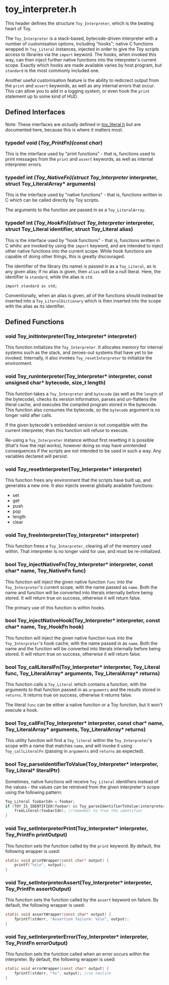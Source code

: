 # toy_interpreter.h

This header defines the structure `Toy_Interpreter`, which is the beating heart of Toy.

The `Toy_Interpreter` is a stack-based, bytecode-driven interpreter with a number of customisation options, including "hooks"; native C functions wrapped in `Toy_Literal` instances, injected in order to give the Toy scripts access to libraries via the `import` keyword. The hooks, when invoked this way, can then inject further native functions into the interpreter's current scope. Exactly which hooks are made available varies by host program, but `standard` is the most commonly included one.

Another useful customisation feature is the ability to redicrect output from the `print` and `assert` keywords, as well as any internal errors that occur. This can allow you to add in a logging system, or even hook the `print` statement up to some kind of HUD.

## Defined Interfaces

Note: These interfaces are *actually* defined in [toy_literal.h](toy_literal_h.md) but are documented here, because this is where it matters most.

### typedef void (*Toy_PrintFn)(const char*)

This is the interface used by "print functions" - that is, functions used to print messages from the `print` and `assert` keywords, as well as internal interpreter errors.

### typedef int (*Toy_NativeFn)(struct Toy_Interpreter* interpreter, struct Toy_LiteralArray* arguments)

This is the interface used by "native functions" - that is, functions written in C which can be called directly by Toy scripts.

The arguments to the function are passed in as a `Toy_LiteralArray`.

### typedef int (*Toy_HookFn)(struct Toy_Interpreter* interpreter, struct Toy_Literal identifier, struct Toy_Literal alias)

This is the interface used by "hook functions" - that is, functions written in C whihc are invoked by using the `import` keyword, and are intended to inject other native functions into the current scope. While hook functions are capable of doing other things, this is greatly discouraged.

The identifier of the library (its name) is passed in as a `Toy_Literal`, as is any given alias; if no alias is given, then `alias` will be a null literal. Here, the identifier is `standard`, while the alias is `std`.

```
import standard as std;
```

Conventionally, when an alias is given, all of the functions should instead be inserted into a `Toy_LiteralDictionary` which is then inserted into the scope with the alias as its identifier.

## Defined Functions

### void Toy_initInterpreter(Toy_Interpreter* interpreter)

This function initializes the `Toy_Interpreter`. It allocates memory for internal systems such as the stack, and zeroes-out systems that have yet to be invoked. Internally, it also invokes `Toy_resetInterpreter` to initialize the environment.

### void Toy_runInterpreter(Toy_Interpreter* interpreter, const unsigned char* bytecode, size_t length)

This function takes a `Toy_Interpreter` and `bytecode` (as well as the `length` of the bytecode), checks its version information, parses and un-flattens the literal cache, and executes the compiled program stored in the bytecode. This function also consumes the bytecode, so the `bytecode` argument is no longer valid after calls.

If the given bytecode's embedded version is not compatible with the current interpreter, then this function will refuse to execute.

Re-using a `Toy_Interpreter` instance without first resetting it is possible (that's how the repl works), however doing so may have unintended consequences if the scripts are not intended to be used in such a way. Any variables declared will persist.

### void Toy_resetInterpreter(Toy_Interpreter* interpreter)

This function frees any environment that the scripts have built up, and generates a new one. It also injects several globally available functions:

* set
* get
* push
* pop
* length
* clear

### void Toy_freeInterpreter(Toy_Interpreter* interpreter)

This function frees a `Toy_Interpreter`, clearing all of the memory used within. That interpreter is no longer valid for use, and must be re-initialized.

### bool Toy_injectNativeFn(Toy_Interpreter* interpreter, const char* name, Toy_NativeFn func)

This function will inject the given native function `func` into the `Toy_Interpreter`'s current scope, with the name passed as `name`. Both the name and function will be converted into literals internally before being stored. It will return true on success, otherwise it will return false.

The primary use of this function is within hooks.

### bool Toy_injectNativeHook(Toy_Interpreter* interpreter, const char* name, Toy_HookFn hook)

This function will inject the given native function `hook` into the `Toy_Interpreter`'s hook cache, with the name passed in as `name`. Both the name and the function will be converted into literals internally before being stored. It will return true on success, otherwise it will return false.

### bool Toy_callLiteralFn(Toy_Interpreter* interpreter, Toy_Literal func, Toy_LiteralArray* arguments, Toy_LiteralArray* returns)

This function calls a `Toy_Literal` which contains a function, with the arguments to that function passed in as `arguments` and the results stored in `returns`. It returns true on success, otherwise it returns false.

The literal `func` can be either a native function or a Toy function, but it won't execute a hook.

### bool Toy_callFn(Toy_Interpreter* interpreter, const char* name, Toy_LiteralArray* arguments, Toy_LiteralArray* returns)

This utility function will find a `Toy_literal` within the `Toy_Interpreter`'s scope with a name that matches `name`, and will invoke it using `Toy_callLiteralFn` (passing in `arguments` and `returns` as expected).

### bool Toy_parseIdentifierToValue(Toy_Interpreter* interpreter, Toy_Literal* literalPtr)

Sometimes, native functions will receive `Toy_Literal` identifiers instead of the values - the values can be retreived from the given interpreter's scope using the following pattern:

```c
Toy_Literal foobarIdn = foobar;
if (TOY_IS_IDENTIFIER(foobar) && Toy_parseIdentifierToValue(interpreter, &foobar)) {
	freeLiteral(foobarIdn); //remember to free the identifier
}
```

### void Toy_setInterpreterPrint(Toy_Interpreter* interpreter, Toy_PrintFn printOutput)

This function sets the function called by the `print` keyword. By default, the following wrapper is used:

```c
static void printWrapper(const char* output) {
	printf("%s\n", output);
}
```

### void Toy_setInterpreterAssert(Toy_Interpreter* interpreter, Toy_PrintFn assertOutput)

This function sets the function called by the `assert` keyword on failure. By default, the following wrapper is used:

```c
static void assertWrapper(const char* output) {
	fprintf(stderr, "Assertion failure: %s\n", output);
}
```

### void Toy_setInterpreterError(Toy_Interpreter* interpreter, Toy_PrintFn errorOutput)

This function sets the function called when an error occurs within the interpreter. By default, the following wrapper is used:

```c
static void errorWrapper(const char* output) {
	fprintf(stderr, "%s", output); //no newline
}
```

